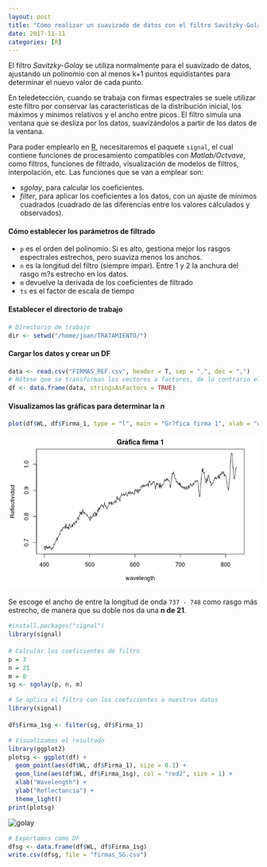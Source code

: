 ```yaml
---
layout: post
title: "Cómo realizar un suavizado de datos con el filtro Savitzky-Golay y R"
date: 2017-11-11
categories: [R]
---
```

El filtro *Savitzky-Golay* se utiliza normalmente para el suavizado de datos, ajustando un polinomio con al menos k+1 puntos equidistantes para determinar el nuevo valor de cada punto.

En teledetección, cuando se trabaja con firmas espectrales se suele utilizar este filtro por conservar las características de la distribución inicial, los máximos y mínimos relativos y el ancho entre picos. El filtro simula una ventana que se desliza por los datos, suavizándolos a partir de los datos de la ventana.

Para poder emplearlo en [R](https://cran.r-project.org/), necesitaremos el paquete `signal`, el cual contiene funciones de procesamiento compatibles con *Matlab/Octvave*, como filtros, funciones de filtrado, visualización de modelos de filtros, interpolación, etc. Las funciones que se van a emplear son:

- *sgolay*, para calcular los coeficientes.
- *filter*, para aplicar los coeficientes a los datos, con un ajuste de mínimos cuadrados (cuadrado de las diferencias entre los valores calculados y observados).


#### Cómo establecer los parámetros de filtrado
* `p`  es el orden del polinomio. Si es alto, gestiona mejor los rasgos espectrales estrechos, pero suaviza menos los anchos.
* `n` es la longitud del filtro (siempre impar). Entre 1 y 2 la anchura del rasgo m?s estrecho en los datos.
* `m` devuelve la derivada de los coeficientes de filtrado
* `ts` es el factor de escala de tiempo

#### Establecer el directorio de trabajo

```R
# Directorio de trabajo
dir <- setwd("/home/joan/TRATAMIENTO/")
```

#### Cargar los datos y crear un DF

```R
data <- read.csv("FIRMAS_REF.csv", header = T, sep = ",", dec = ",")
# Nótese que se transforman los vectores a factores, de lo contrario el filtro no funcionará
df <- data.frame(data, stringsAsFactors = TRUE)
```

#### Visualizamos las gráficas para determinar la *n*

```R
plot(df$WL, df$Firma_1, type = "l", main = "Gr?fica firma 1", xlab = "wavelength", ylab = "Reflectividad")
```
![plot](../static/img/firma1.png)

Se escoge el ancho de entre la longitud de onda `737 - 748` como rasgo más estrecho, de manera que su doble nos da una **n de 21**.

```R
#install.packages("signal")
library(signal)

# Calcular los coeficientes de filtro
p = 3
n = 21
m = 0
sg <- sgolay(p, n, m)
```

```R
# Se aplica el filtro con los coeficientes a nuestros datos
library(signal)

df$Firma_1sg <- filter(sg, df$Firma_1)
```

```R
# Visualizamos el resultado
library(ggplot2)
plotsg <- ggplot(df) +
  geom_point(aes(df$WL, df$Firma_1), size = 0.1) +
  geom_line(aes(df$WL, df$Firma_1sg), col = "red2", size = 1) +
  xlab("Wavelength") +
  ylab("Reflectancia") +
  theme_light()
print(plotsg)
```
![golay](../static/images/golay.png)


```R
# Exportamos como DF
dfsg <- data.frame(df$WL, df$Firma_1sg)
write.csv(dfsg, file = "firmas_SG.csv")
```
